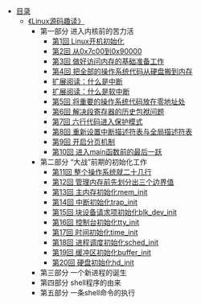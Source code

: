 * [目录](README.md)
    * [《Linux源码趣读》](linux-source-code-reading/content.md)
        * 第一部分 进入内核前的苦力活
            * [第1回 Linux开机初始化](linux-source-code-reading/part01/ch01.md)
            * [第2回 从0x7c00到0x90000](linux-source-code-reading/part01/ch02.md)
            * [第3回 做好访问内存的基础准备工作](linux-source-code-reading/part01/ch03.md)
            * [第4回 把全部的操作系统代码从硬盘搬到内存](linux-source-code-reading/part01/ch04.md)
            * [扩展阅读：什么是中断](linux-source-code-reading/part01/references-interrupt.md)
            * [扩展阅读：什么是软中断](linux-source-code-reading/part01/references-software-interrupt.md)
            * [第5回 将重要的操作系统代码放在零地址处](linux-source-code-reading/part01/ch05.md)
            * [第6回 解决段寄存器的历史包袱问题](linux-source-code-reading/part01/ch06.md)
            * [第7回 六行代码进入保护模式](linux-source-code-reading/part01/ch07.md)
            * [第8回 重新设置中断描述符表与全局描述符表](linux-source-code-reading/part01/ch08.md)
            * [第9回 开启分页机制](linux-source-code-reading/part01/ch09.md)
            * [第10回 进入main函数前的最后一跃](linux-source-code-reading/part01/ch10.md)
        * 第二部分 “大战”前期的初始化工作
            * [第11回 整个操作系统就二十几行](linux-source-code-reading/part02/ch11.md)
            * [第12回 管理内存前先划分出三个边界值](linux-source-code-reading/part02/ch12.md)
            * [第13回 主内存初始化mem_init](linux-source-code-reading/part02/ch13.md)
            * [第14回 中断初始化trap_init](linux-source-code-reading/part02/ch14.md)
            * [第15回 块设备请求项初始化blk_dev_init](linux-source-code-reading/part02/ch15.md)
            * [第16回 控制台初始化tty_init](linux-source-code-reading/part02/ch16.md)
            * [第17回 时间初始化time_init](linux-source-code-reading/part02/ch17.md)
            * [第18回 进程调度初始化sched_init](linux-source-code-reading/part02/ch18.md)
            * [第19回 缓冲区初始化buffer_init](linux-source-code-reading/part02/ch19.md)
            * [第20回 硬盘初始化hd_init](linux-source-code-reading/part02/ch20.md)
        * 第三部分 一个新进程的诞生
        * 第四部分 shell程序的由来
        * 第五部分 一条shell命令的执行